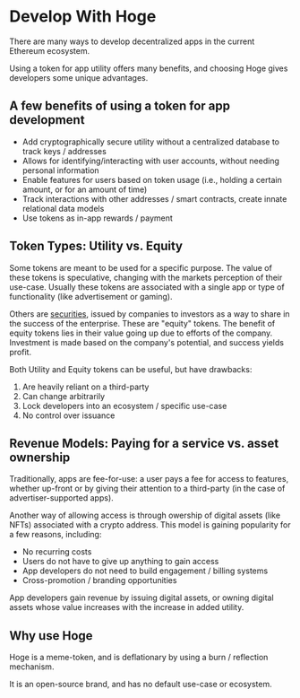 # Develop With Hoge

There are many ways to develop decentralized apps in the current Ethereum ecosystem.  

Using a token for app utility offers many benefits, and choosing Hoge gives developers some unique advantages.
 
## A few benefits of using a token for app development

- Add cryptographically secure utility without a centralized database to track keys / addresses
- Allows for identifying/interacting with user accounts, without needing personal information
- Enable features for users based on token usage (i.e., holding a certain amount, or for an amount of time)
- Track interactions with other addresses / smart contracts, create innate relational data models
- Use tokens as in-app rewards / payment

## Token Types: Utility vs. Equity

Some tokens are meant to be used for a specific purpose.  The value of these tokens is speculative, changing with the markets perception of their use-case.  Usually these tokens are associated with a single app or type of functionality (like advertisement or gaming).

Others are [securities](https://www.investopedia.com/terms/h/howey-test.asp#:~:text=The%20Howey%20Test%20refers%20to,Securities%20Exchange%20Act%20of%201934), issued by companies to investors as a way to share in the success of the enterprise.  These are "equity" tokens.  The benefit of equity tokens lies in their value going up due to efforts of the company.  Investment is made based on the company's potential, and success yields profit.

Both Utility and Equity tokens can be useful, but have drawbacks:

1. Are heavily reliant on a third-party
2. Can change arbitrarily
3. Lock developers into an ecosystem / specific use-case
4. No control over issuance

## Revenue Models: Paying for a service vs. asset ownership

Traditionally, apps are fee-for-use: a user pays a fee for access to features, whether up-front or by giving their attention to a third-party (in the case of advertiser-supported apps).

Another way of allowing access is through owership of digital assets (like NFTs) associated with a crypto address.  This model is gaining popularity for a few reasons, including:

- No recurring costs
- Users do not have to give up anything to gain access
- App developers do not need to build engagement / billing systems
- Cross-promotion / branding opportunities

App developers gain revenue by issuing digital assets, or owning digital assets whose value increases with the increase in added utility.

## Why use Hoge

Hoge is a meme-token, and is deflationary by using a burn / reflection mechanism.  

It is an open-source brand, and has no default use-case or ecosystem.
